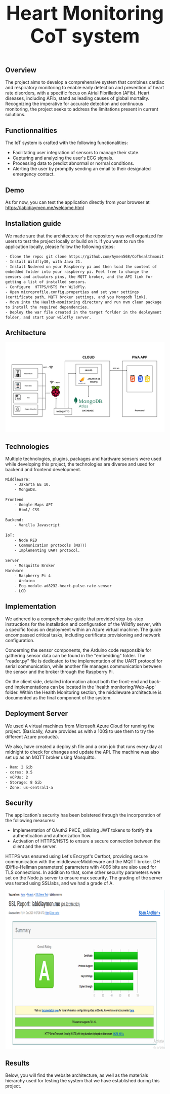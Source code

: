 
# <p align="center" style="font-size: 60px;"><strong>Heart Monitoring CoT system</strong> </p>

## Overview

The project aims to develop a comprehensive system that combines cardiac and respiratory monitoring to enable early detection and prevention of heart rate disorders, with a specific focus on Atrial Fibrillation (AFib). Heart diseases, including AFib, stand as leading causes of global mortality. Recognizing the imperative for accurate detection and continuous monitoring, the project seeks to address the limitations present in current solutions.
## Functionnalities
The IoT system is crafted with the following functionalities:

- Facilitating user integration of sensors to manage their state.
- Capturing and analyzing the user's ECG signals.
- Processing data to predict abnormal or normal conditions.
- Alerting the user by promptly sending an email to their designated emergency contact.
## Demo
As for now, you can test the application directly from your browser at https://labidiaymen.me/welcome.html
## Installation guide

We made sure that the architecture of the repository was well organized for users to test the project locally or build on it. If you want to run the application locally, please follow the following steps:

    - Clone the repo: git clone https://github.com/Aymen568/CoThealthmonit
    - Install Wildfly30, with Java 21.
    - Install Nodered on your Raspberry pi and then load the content of embedded folder into your raspberry pi. Feel free to change the sensors and actuators pins, the MQTT broker, and the API link for getting a list of installed sensors.
    - Configure  HTTPS/HSTS for Wildfly.
    - Open microprofile.config.properties and set your settings (certificate path, MQTT broker settings, and you Mongodb link).
    - Move into the Health-monitoring directory and run nvm clean package to install the required dependencies.
    - Deploy the war file created in the target forlder in the deployment folder, and start your wildfly server. 
    
## Architecture
<div align="center">
  <img src="/docs/media/archi(1).png" alt="architecture" >
</div>

## Technologies
Multiple technologies, plugins, packages and hardware sensors were used while developing this project, the technologies are diverse and used for backend and frontend development.

    Middleware:
        - Jakarta EE 10.
        - MongoDB.

    Frontend
        - Google Maps API
        - Html/ CSS
    
    Backend:
        - Vanilla Javascript

    IoT:
        - Node RED
        - Communication protocols (MQTT)
        - Implementing UART protocol.

    Server
        - Mosquitto Broker
    Hardware
        - Raspberry Pi 4
        - Arduino
        - Ecg-module-ad8232-heart-pulse-rate-sensor
        - LCD


## Implementation

We adhered to a comprehensive guide that provided step-by-step instructions for the installation and configuration of the Wildfly server, with a specific focus on deployment within an Azure virtual machine. The guide encompassed critical tasks, including certificate provisioning and network configuration.

Concerning the sensor components, the Arduino code responsible for gathering sensor data can be found in the "embedding" folder. The "reader.py" file is dedicated to the implementation of the UART protocol for serial communication, while another file manages communication between the sensor and the broker through the Raspberry Pi.

On the client side, detailed information about both the front-end and back-end implementations can be located in the 'health monitoring/Web-App' folder. Within the Health Monitoring section, the middleware architecture is documented as the final component of the system.

## Deployment Server

We used A virtual machines from Microsoft Azure Cloud for running the project. (Basically, Azure provides us with a 100$ to use them to try the different Azure products).

We also, have created a deploy.sh file and a cron job that runs every day at midnight to check for changes and update the API. The machine was also set up as an MQTT broker using Mosquitto. 

    - Ram: 2 Gib
    - cores: 0.5
    - vCPUs: 2
    - Storage: 8 Gib
    - Zone: us-central1-a

## Security

The application's security has been bolstered through the incorporation of the following measures:

- Implementation of OAuth2 PKCE, utilizing JWT tokens to fortify the authentication and authorization flow.
- Activation of HTTPS/HSTS to ensure a secure connection between the client and the server.

HTTPS was ensured using Let's Encrypt's Certbot, providing secure communication with the middlewareMiddleware and the MQTT broker. DH (Diffie-Hellman parameters) parameters with 4096 bits are also used for TLS connections. In addition to that, some other security parameters were set on the Node.js server to ensure max security. The grading of the server was tested using SSLlabs, and we had a grade of A.
<div align="center">
  <img src="/docs/media/certificate.png" alt="architecture" height="500">
</div>

## Results 

Below, you will find the website architecture, as well as the materials hierarchy used for testing the system that we have established during this project.
